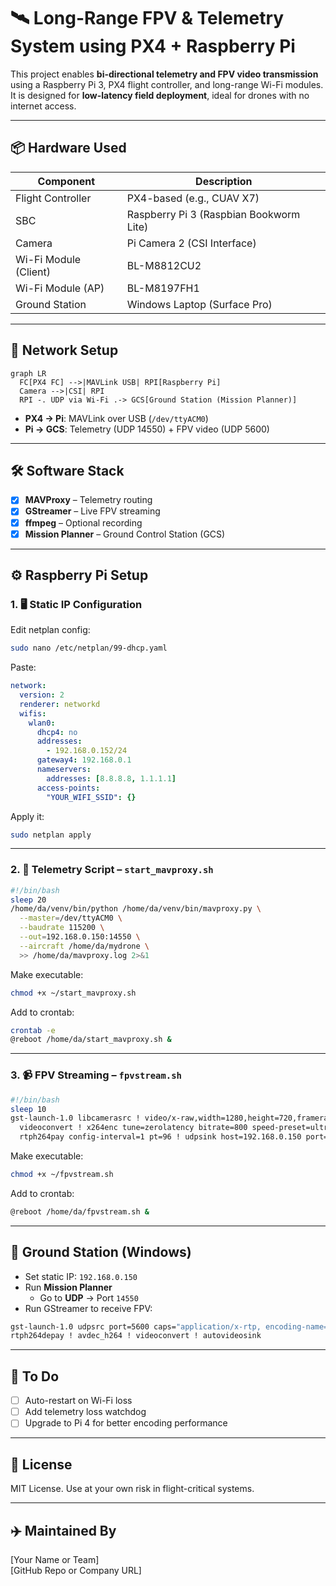 # 🛰️ Long-Range FPV & Telemetry System using PX4 + Raspberry Pi

This project enables **bi-directional telemetry and FPV video transmission** using a Raspberry Pi 3, PX4 flight controller, and long-range Wi-Fi modules. It is designed for **low-latency field deployment**, ideal for drones with no internet access.

---

## 📦 Hardware Used

| Component              | Description                                 |
|------------------------|---------------------------------------------|
| Flight Controller      | PX4-based (e.g., CUAV X7)                   |
| SBC                    | Raspberry Pi 3 (Raspbian Bookworm Lite)     |
| Camera                 | Pi Camera 2 (CSI Interface)                 |
| Wi-Fi Module (Client)  | BL-M8812CU2                                 |
| Wi-Fi Module (AP)      | BL-M8197FH1                                 |
| Ground Station         | Windows Laptop (Surface Pro)                |

---

## 🔧 Network Setup

```mermaid
graph LR
  FC[PX4 FC] -->|MAVLink USB| RPI[Raspberry Pi]
  Camera -->|CSI| RPI
  RPI -. UDP via Wi-Fi .-> GCS[Ground Station (Mission Planner)]
```

- **PX4 → Pi**: MAVLink over USB (`/dev/ttyACM0`)
- **Pi → GCS**: Telemetry (UDP 14550) + FPV video (UDP 5600)

---

## 🛠️ Software Stack

- [x] **MAVProxy** – Telemetry routing
- [x] **GStreamer** – Live FPV streaming
- [x] **ffmpeg** – Optional recording
- [x] **Mission Planner** – Ground Control Station (GCS)

---

## ⚙️ Raspberry Pi Setup

### 1. 🖥️ Static IP Configuration

Edit netplan config:

```bash
sudo nano /etc/netplan/99-dhcp.yaml
```

Paste:

```yaml
network:
  version: 2
  renderer: networkd
  wifis:
    wlan0:
      dhcp4: no
      addresses:
        - 192.168.0.152/24
      gateway4: 192.168.0.1
      nameservers:
        addresses: [8.8.8.8, 1.1.1.1]
      access-points:
        "YOUR_WIFI_SSID": {}
```

Apply it:

```bash
sudo netplan apply
```

---

### 2. 🧪 Telemetry Script – `start_mavproxy.sh`

```bash
#!/bin/bash
sleep 20
/home/da/venv/bin/python /home/da/venv/bin/mavproxy.py \
  --master=/dev/ttyACM0 \
  --baudrate 115200 \
  --out=192.168.0.150:14550 \
  --aircraft /home/da/mydrone \
  >> /home/da/mavproxy.log 2>&1
```

Make executable:
```bash
chmod +x ~/start_mavproxy.sh
```

Add to crontab:
```bash
crontab -e
@reboot /home/da/start_mavproxy.sh &
```

---

### 3. 📹 FPV Streaming – `fpvstream.sh`

```bash
#!/bin/bash
sleep 10
gst-launch-1.0 libcamerasrc ! video/x-raw,width=1280,height=720,framerate=30/1 ! \
  videoconvert ! x264enc tune=zerolatency bitrate=800 speed-preset=ultrafast ! \
  rtph264pay config-interval=1 pt=96 ! udpsink host=192.168.0.150 port=5600
```

Make executable:
```bash
chmod +x ~/fpvstream.sh
```

Add to crontab:
```bash
@reboot /home/da/fpvstream.sh &
```

---

## 🧭 Ground Station (Windows)

- Set static IP: `192.168.0.150`
- Run **Mission Planner**
  - Go to **UDP** → Port `14550`
- Run GStreamer to receive FPV:

```bash
gst-launch-1.0 udpsrc port=5600 caps="application/x-rtp, encoding-name=H264, payload=96" ! \
rtph264depay ! avdec_h264 ! videoconvert ! autovideosink
```

---

## 🚧 To Do

- [ ] Auto-restart on Wi-Fi loss
- [ ] Add telemetry loss watchdog
- [ ] Upgrade to Pi 4 for better encoding performance

---

## 📄 License

MIT License. Use at your own risk in flight-critical systems.

---

## ✈️ Maintained By

[Your Name or Team]  
[GitHub Repo or Company URL]
